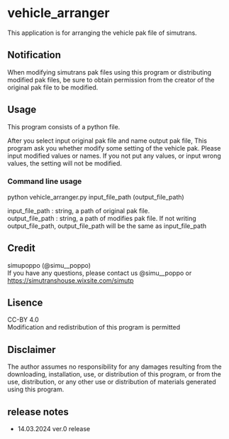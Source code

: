 # vehicle_arranger
This application is for arranging the vehicle pak file of simutrans.  
## Notification
When modifying simutrans pak files using this program or distributing modified pak files, be sure to obtain permission from the creator of the original pak file to be modified.
## Usage
This program consists of a python file.  

After you select input original pak file and name output pak file, This program ask you whether modify some setting of the vehicle pak. Please input modified values or names. If you not put any values, or input wrong values, the setting will not be modified.
### Command line usage
python vehicle_arranger.py input_file_path (output_file_path)  

input_file_path : string, a path of original pak file.  
output_file_path : string, a path of modifies pak file. If not writing output_file_path, output_file_path will be the same as input_file_path
## Credit
simupoppo (@simu__poppo)  
If you have any questions, please contact us @simu__poppo or https://simutranshouse.wixsite.com/simutp

## Lisence
CC-BY 4.0  
Modification and redistribution of this program is permitted

## Disclaimer
The author assumes no responsibility for any damages resulting from the downloading, installation, use, or distribution of this program, or from the use, distribution, or any other use or distribution of materials generated using this program.

## release notes
- 14.03.2024 ver.0 release
